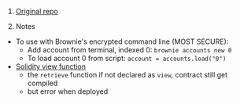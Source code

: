 1. [Original repo](https://github.com/PatrickAlphaC/brownie_simple_storage)

2. Notes

- To use with Brownie's encrypted command line (MOST SECURE):
  - Add account from terminal, indexed 0: `brownie accounts new 0`
  - To load account 0 from script: `account = accounts.load("0")`
- [Solidity view function](https://docs.soliditylang.org/en/v0.8.16/contracts.html#view-functions)
  - the `retrieve` function if not declared as `view`, contract still get compiled
  - but error when deployed